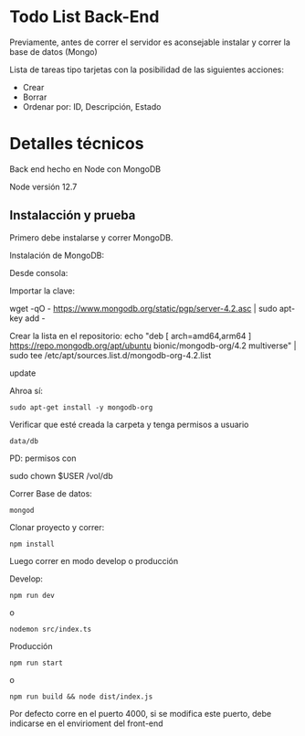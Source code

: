 # Todo List Back-End

Previamente, antes de correr el servidor es aconsejable instalar y correr la base de datos (Mongo)

Lista de tareas tipo tarjetas con la posibilidad de las siguientes acciones:

- Crear
- Borrar
- Ordenar por: ID, Descripción, Estado

# Detalles técnicos

Back end hecho en Node con MongoDB

Node versión 12.7 

## Instalacción y prueba

Primero debe instalarse y correr MongoDB.

Instalación de MongoDB:

Desde consola:

Importar la clave:

wget -qO - https://www.mongodb.org/static/pgp/server-4.2.asc | sudo apt-key add -

Crear la lista en el repositorio:
echo "deb [ arch=amd64,arm64 ] https://repo.mongodb.org/apt/ubuntu bionic/mongodb-org/4.2 multiverse" | sudo tee /etc/apt/sources.list.d/mongodb-org-4.2.list

update

Ahroa sí:

`sudo apt-get install -y mongodb-org`

Verificar que esté creada la carpeta y tenga permisos a usuario

`data/db`

PD: permisos con

sudo chown $USER /vol/db

Correr Base de datos:

`mongod`

Clonar proyecto y correr:

`npm install`

Luego correr en modo develop o producción

Develop: 

`npm run dev`

o

`nodemon src/index.ts`

Producción

`npm run start`

o

`npm run build && node dist/index.js`


Por defecto corre en el puerto 4000, si se modifica este puerto, debe indicarse en el envirioment del front-end

